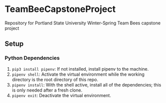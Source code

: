 # TeamBeeCapstoneProject
Repository for Portland State University Winter-Spring Team Bees capstone project 

## Setup
### Python Dependencies
1) `pip3 install pipenv`: If not installed, install pipenv to the machine.
2) `pipenv shell`: Activate the virtual environment while the working directory is the root directory of this repo.
3) `pipenv install`: With the shell active, install all of the dependencies; this is only needed after a fresh clone.
4) `pipenv exit`: Deactivate the virtual environment.
